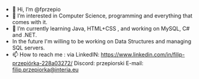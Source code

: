 - 👋 Hi, I’m @fprzepio
- 👀 I’m interested in Computer Science, programming and everything that comes with it.
- 🌱 I’m currently learning Java, HTML+CSS , and working on MySQL, C# and .NET.
-    In the future I'm willing to be working on Data Structures and managing SQL servers.
- 📫 How to reach me : 
  via LinkedIN: https://www.linkedin.com/in/filip-przepiórka-228a03272/
  Discord: przepiorski
  E-mail: filip.przepiorka@interia.eu

<!---
fprzepio/fprzepio is a ✨ special ✨ repository because its `README.md` (this file) appears on your GitHub profile.
You can click the Preview link to take a look at your changes.
--->
